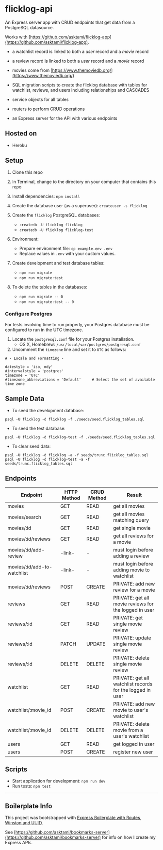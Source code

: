 # flicklog-api

An Express server app with CRUD endpoints that get data from a PostgreSQL datasource.

Works with [https://github.com/asktami/flicklog-app](https://github.com/asktami/flicklog-app).

- a watchlist record is linked to both a _user_ record and a _movie_ record

- a review record is linked to both a _user_ record and a _movie_ record

- movies come from [https://www.themoviedb.org/](https://www.themoviedb.org/)

- SQL migration scripts to create the flicklog database with tables for watchlist, reviews, and users including relationships and CASCADES

- service objects for all tables

- routers to perform CRUD operations

- an Express server for the API with various endpoints

## Hosted on

- Heroku

## Setup

1. Clone this repo
2. In Terminal, change to the directory on your computer that contains this repo
3. Install dependencies: `npm install`

4. Create the database user (as a superuser): `createuser -s flicklog`

5. Create the `flicklog` PostgreSQL databases:

   - `createdb -U flicklog flicklog`
   - `createdb -U flicklog flicklog-test`

6. Environment:

   - Prepare environment file: `cp example.env .env`
   - Replace values in `.env` with your custom values.

7. Create development and test database tables:

   - `npm run migrate`
   - `npm run migrate:test`

8. To delete the tables in the databases:
   - `npm run migrate -- 0`
   - `npm run migrate:test -- 0`

### Configure Postgres

For tests involving time to run properly, your Postgres database must be configured to run in the UTC timezone.

1. Locate the `postgresql.conf` file for your Postgres installation.
   - OS X, Homebrew: `/usr/local/var/postgres/postgresql.conf`
2. Uncomment the `timezone` line and set it to `UTC` as follows:

```
# - Locale and Formatting -

datestyle = 'iso, mdy'
#intervalstyle = 'postgres'
timezone = 'UTC'
#timezone_abbreviations = 'Default'     # Select the set of available time zone
```

## Sample Data

- To seed the development database:

```
psql -U flicklog -d flicklog -f ./seeds/seed.flicklog_tables.sql
```

- To seed the test database:

```
psql -U flicklog -d flicklog-test -f ./seeds/seed.flicklog_tables.sql
```

- To clear seed data:

```
psql -U flicklog -d flicklog -a -f seeds/trunc.flicklog_tables.sql
psql -U flicklog -d flicklog-test -a -f seeds/trunc.flicklog_tables.sql
```

## Endpoints

| Endpoint                    | HTTP Method | CRUD Method | Result                                                    |
| --------------------------- | ----------- | ----------- | --------------------------------------------------------- |
| movies                      | GET         | READ        | get all movies                                            |
| movies/search               | GET         | READ        | get all movies matching query                             |
| movies/:id                  | GET         | READ        | get single movie                                          |
| movies/:id/reviews          | GET         | READ        | get all reviews for a movie                               |
| movies/:id/add-review       | -link-      | -           | must login before adding a review                         |
| movies/:id/add-to-watchlist | -link-      | -           | must login before adding movie to watchlist               |
| movies/:id/reviews          | POST        | CREATE      | PRIVATE: add new review for a movie                       |
| reviews                     | GET         | READ        | PRIVATE: get all movie reviews for the logged in user     |
| reviews/:id                 | GET         | READ        | PRIVATE: get single movie review                          |
| reviews/:id                 | PATCH       | UPDATE      | PRIVATE: update single movie review                       |
| reviews/:id                 | DELETE      | DELETE      | PRIVATE: delete single movie review                       |
| watchlist                   | GET         | READ        | PRIVATE: get all watchlist records for the logged in user |
| watchlist/:movie_id         | POST        | CREATE      | PRIVATE: add new movie to user's watchlist                |
| watchlist/:movie_id         | DELETE      | DELETE      | PRIVATE: delete movie from a user's watchlist             |
| users                       | GET         | READ        | get logged in user                                        |
| users                       | POST        | CREATE      | register new user                                         |

## Scripts

- Start application for development: `npm run dev`
- Run tests: `npm test`

---

## Boilerplate Info

This project was bootstrapped with [Express Boilerplate with Routes, Winston and UUID](https://github.com/asktami/express-boilerplate-routes).

See [https://github.com/asktami/bookmarks-server](https://github.com/asktami/bookmarks-server) for info on how I create my Express APIs.

